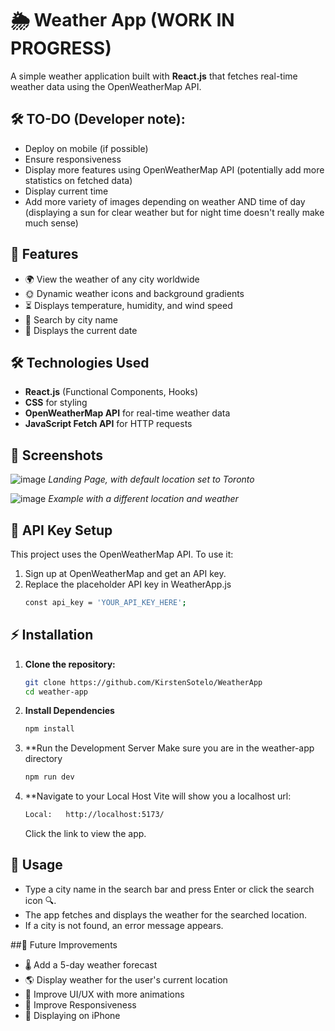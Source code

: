 # 🌦️ Weather App (WORK IN PROGRESS)

A simple weather application built with **React.js** that fetches real-time weather data using the OpenWeatherMap API.

## 🛠️ TO-DO (Developer note):
- Deploy on mobile (if possible)
- Ensure responsiveness
- Display more features using OpenWeatherMap API (potentially add more statistics on fetched data)
- Display current time
- Add more variety of images depending on weather AND time of day (displaying a sun for clear weather but for night time doesn't really make much sense)

## 🚀 Features

- 🌍 View the weather of any city worldwide
- 🌞 Dynamic weather icons and background gradients
- ⏳ Displays temperature, humidity, and wind speed
- 🔎 Search by city name
- 📅 Displays the current date

## 🛠️ Technologies Used

- **React.js** (Functional Components, Hooks)
- **CSS** for styling
- **OpenWeatherMap API** for real-time weather data
- **JavaScript Fetch API** for HTTP requests

## 📸 Screenshots

![image](https://github.com/user-attachments/assets/9f3a79d8-8457-4581-bef7-ead12ae66c4d)
*Landing Page, with default location set to Toronto*


![image](https://github.com/user-attachments/assets/25a38201-e427-4a78-aa90-52efa501d60e)
*Example with a different location and weather*

## 🚀 API Key Setup
This project uses the OpenWeatherMap API. To use it:

1. Sign up at OpenWeatherMap and get an API key.
2. Replace the placeholder API key in WeatherApp.js
   ```bash
   const api_key = 'YOUR_API_KEY_HERE';
   ```

## ⚡ Installation
1. **Clone the repository:**
   ```bash
   git clone https://github.com/KirstenSotelo/WeatherApp
   cd weather-app

2. **Install Dependencies**
   ```bash
   npm install

3. **Run the Development Server
   Make sure you are in the weather-app directory
   ```bash
   npm run dev

4. **Navigate to your Local Host
   Vite will show you a localhost url:
   ```bash
   Local:   http://localhost:5173/
   ```
   Click the link to view the app.


## 📌 Usage
- Type a city name in the search bar and press Enter or click the search icon 🔍.
- The app fetches and displays the weather for the searched location.
- If a city is not found, an error message appears.

##🎯 Future Improvements
- 🌡️ Add a 5-day weather forecast
- 🌎 Display weather for the user's current location
- 📱 Improve UI/UX with more animations
- 📱 Improve Responsiveness
- 📱 Displaying on iPhone
